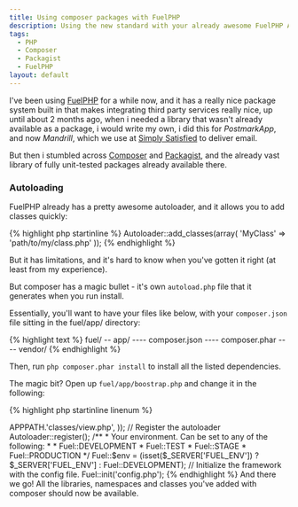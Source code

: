 ```yaml
---
title: Using composer packages with FuelPHP
description: Using the new standard with your already awesome FuelPHP App.
tags:
  - PHP
  - Composer
  - Packagist
  - FuelPHP
layout: default
---
```


I've been using [FuelPHP](http://fuelphp.com) for a while now, and it has a really nice package system built in that makes integrating third party services really nice, up until about 2 months ago, when i needed a library that wasn't already available as a package, i would write my own, i did this for *PostmarkApp*, and now *Mandrill*, which we use at [Simply Satisfied](http://simplysatisfied.net) to deliver email.

But then i stumbled across [Composer](http://getcomposer.org/) and [Packagist](https://packagist.org/), and the already vast library of fully unit-tested packages already available there.

### Autoloading ###

FuelPHP already has a pretty awesome autoloader, and it allows you to add classes quickly:

{% highlight php startinline %}
Autoloader::add_classes(array(
	'MyClass' => 'path/to/my/class.php'
));
{% endhighlight %}

But it has limitations, and it's hard to know when you've gotten it right (at least from my experience).

But composer has a magic bullet - it's own `autoload.php` file that it generates when you run install.

Essentially, you'll want to have your files like below, with your `composer.json` file sitting in the fuel/app/ directory:

{% highlight text %}
fuel/
-- app/
---- composer.json
---- composer.phar
---- vendor/
{% endhighlight %}

Then, run `php composer.phar install` to install all the listed dependencies.

The magic bit? Open up `fuel/app/boostrap.php` and change it in the following:

{% highlight php startinline linenum %}
<?php
// Load in the Autoloader
require COREPATH.'classes'.DIRECTORY_SEPARATOR.'autoloader.php';
class_alias('Fuel\\Core\\Autoloader', 'Autoloader');

// Bootstrap the framework DO NOT edit this
require COREPATH.'bootstrap.php';

// ADD THIS! - This brings in the composer autoload files.
require APPPATH.'vendor/autoload.php';

Autoloader::add_classes(array(
	// Add classes you want to override here
	// Example: 'View' => APPPATH.'classes/view.php',
));

// Register the autoloader
Autoloader::register();

/**
 * Your environment.  Can be set to any of the following:
 *
 * Fuel::DEVELOPMENT
 * Fuel::TEST
 * Fuel::STAGE
 * Fuel::PRODUCTION
 */
Fuel::$env = (isset($_SERVER['FUEL_ENV']) ? $_SERVER['FUEL_ENV'] : Fuel::DEVELOPMENT);

// Initialize the framework with the config file.
Fuel::init('config.php');

{% endhighlight %}

And there we go! All the libraries, namespaces and classes you've added with composer should now be available.

